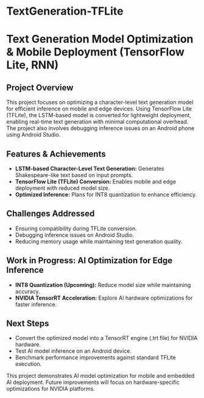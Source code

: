 # TextGeneration-TFLite

# Text Generation Model Optimization & Mobile Deployment (TensorFlow Lite, RNN)

## Project Overview
This project focuses on optimizing a character-level text generation model for efficient inference on mobile and edge devices. Using TensorFlow Lite (TFLite), the LSTM-based model is converted for lightweight deployment, enabling real-time text generation with minimal computational overhead. The project also involves debugging inference issues on an Android phone using Android Studio.

## Features & Achievements
- **LSTM-based Character-Level Text Generation:** Generates Shakespeare-like text based on input prompts.
- **TensorFlow Lite (TFLite) Conversion:** Enables mobile and edge deployment with reduced model size.
- **Optimized Inference:** Plans for INT8 quantization to enhance efficiency.

## Challenges Addressed
- Ensuring compatibility during TFLite conversion.
- Debugging inference issues on Android Studio.
- Reducing memory usage while maintaining text generation quality.

## Work in Progress: AI Optimization for Edge Inference
- **INT8 Quantization (Upcoming):** Reduce model size while maintaining accuracy.
- **NVIDIA TensorRT Acceleration:** Explore AI hardware optimizations for faster inference.

## Next Steps
- Convert the optimized model into a TensorRT engine (.trt file) for NVIDIA hardware.
- Test AI model inference on an Android device.
- Benchmark performance improvements against standard TFLite execution.

This project demonstrates AI model optimization for mobile and embedded AI deployment. Future improvements will focus on hardware-specific optimizations for NVIDIA platforms.

